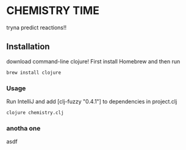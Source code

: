 # CHEMISTRY TIME

tryna predict reactions!!

## Installation

download command-line clojure! First install Homebrew and then run 

```bash
brew install clojure
```

### Usage

Run IntelliJ and add [clj-fuzzy "0.4.1"] to dependencies in project.clj

```bash
clojure chemistry.clj
```

### anotha one

asdf

